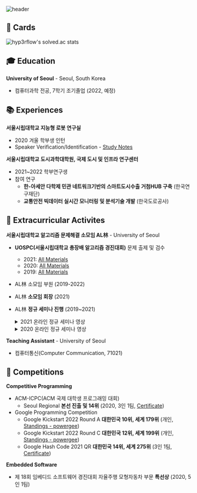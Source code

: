 ![header](https://capsule-render.vercel.app/api?type=waving&color=auto&height=300&section=header&text=Jeonghyeon%20Kim&fontSize=90)

## 🤗 Cards

![hyp3rflow's solved.ac stats](https://github-readme-solvedac.hyp3rflow.vercel.app/api/?handle=powergee)

## 🎓 Education

**University of Seoul** - Seoul, South Korea
* 컴퓨터과학 전공, 7학기 조기졸업 (2022, 예정)

## 📚 Experiences

**서울시립대학교 지능형 로봇 연구실**

* 2020 겨울 학부생 인턴
* Speaker Verification/Identification - [Study Notes](files/IRLAB_Experiences.pdf)

**서울시립대학교 도시과학대학원, 국제 도시 및 인프라 연구센터**

* 2021~2022 학부연구생
* 참여 연구
  * **한-아세안 다학제 민관 네트워크기반의 스마트도시수출 거첨HUB 구축** (한국연구재단)
  * **교통안전 빅데이터 실시간 모니터링 및 분석기술 개발** (한국도로공사)


## 🎯 Extracurricular Activites

**서울시립대학교 알고리즘 문제해결 소모임 AL林** - University of Seoul

* **UOSPC(서울시립대학교 총장배 알고리즘 경진대회)** 문제 출제 및 검수
  * 2021: [All Materials](https://github.com/all1m-algorithm-study/uospc2021)
  * 2020: [All Materials](https://github.com/all1m-algorithm-study/uospc2020)
  * 2019: [All Materials](https://github.com/all1m-algorithm-study/uospc/tree/master/2019)
* AL林 소모임 부원 (2019-2022)
* AL林 **소모임 회장** (2021)
* AL林 **정규 세미나 진행** (2019~2021)

    <details>
    <summary>2021 온라인 정규 세미나 영상</summary>

    * [재귀 함수](https://youtu.be/xhpLfPLVdO0) (Recursive Function, 1학기 4주차)
    * [분할 정복](https://youtu.be/jhifTOyambQ) (Divide and Conquer, 1학기 5주차)
    * [기초 그래프 이론](https://youtu.be/K8-Smk5b1BE) (Elementary Graph Theory, 1학기 7주차)
    * [깊이 우선 탐색](https://youtu.be/NQR-W2Yjyis) (Depth-First Search, 1학기 8주차)
    * [이분 탐색](https://youtu.be/vVoNeHlaij4) (Binary Search, 여름방학 2주차)
    * [재귀 함수 복습](https://youtu.be/50Of7aFIIkU) (Reviewing Recursive Function, 여름방학 5주차)
    * [해시 테이블](https://youtu.be/-pzk9-DHZk0) (Hash Tables, 2학기 1주차)
    * [분리 집합](https://youtu.be/5gk4ivD_NYI) (Disjoint-Sets, 2학기 3주차)
    * [벨만-포드 & 플로이드-워샬](https://youtu.be/-3-5BMoPccg) (Bellman-Ford & Floyd-Warshall, 2학기 6주차)
    * [세그먼트 트리](https://youtu.be/4o38BFEGOhc) (Segment Tree, 2학기 8주차)
    </details>

    <details>
    <summary>2020 온라인 정규 세미나 영상</summary>

    * [DFS와 백트래킹](https://youtu.be/Qj1nGa1uQts) (Depth-First Search & Backtracking, 1학기 5주차)
    * [DFS와 백트래킹 - 연습문제 풀이](https://youtu.be/U_8YNjTWqN8) (Depth-First Search & Backtracking - Solving Practice Problems, 1학기 6주차)
    * [이분 탐색](https://youtu.be/0xhx0kCQPPA) (Binary Search, 여름방학 1주차)
    * [분할 정복](https://youtu.be/rGZjmxQc0J0) (Divide and Conquer, 여름방학 4주차)
    * [KMP와 트라이](https://youtu.be/QWOwLHIK37s) (Knuth–Morris–Pratt & Trie, 2학기 3주차)
    * [세그먼트 트리](https://youtu.be/WtkiJyvY3Gs) (Segment Tree, 2학기 7주차)
    * [해시 테이블](https://youtu.be/UKQeM7t6KPM) (Hash Tables, 겨울방학 1주차)
    </details>




**Teaching Assistant** - University of Seoul

* 컴퓨터통신(Computer Communication, 71021)


## 🥇 Competitions

**Competitive Programming**

* ACM-ICPC(ACM 국제 대학생 프로그래밍 대회)
  * Seoul Regional **본선 진출 및 14위** (2020, 3인 1팀, [Certificate](files/2020-Asia-Seoul-2020-PLACE.pdf.pdf))
* Google Programming Competition
  * Google Kickstart 2022 Round A **대한민국 10위, 세계 179위** (개인, [Standings - powergee](https://codingcompetitions.withgoogle.com/kickstart/round/00000000008cb33e))
  * Google Kickstart 2022 Round C **대한민국 12위, 세계 199위** (개인, [Standings - powergee](https://codingcompetitions.withgoogle.com/kickstart/round/00000000008cb4d1))
  * Google Hash Code 2021 QR **대한민국 14위, 세계 275위** (3인 1팀, [Certificate](files/2021-HashCode.pdf))

**Embedded Software**

* 제 18회 임베디드 소프트웨어 경진대회 자율주행 모형자동차 부문 **특선상** (2020, 5인 1팀)